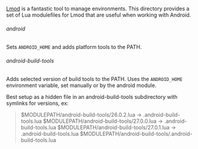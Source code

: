 [Lmod][] is a fantastic tool to manage environments. This directory provides a
set of Lua modulefiles for Lmod that are useful when working with Android.

###### android
Sets `ANDROID_HOME` and adds platform tools to the PATH.

###### android-build-tools
Adds selected version of build tools to the PATH. Uses the `ANDROID_HOME`
environment variable, set manually or by the android module.

Best setup as a hidden file in an android-build-tools subdirectory with
symlinks for versions, ex:

> $MODULEPATH/android-build-tools/26.0.2.lua -> .android-build-tools.lua
> $MODULEPATH/android-build-tools/27.0.0.lua -> .android-build-tools.lua
> $MODULEPATH/android-build-tools/27.0.1.lua -> .android-build-tools.lua
> $MODULEPATH/android-build-tools/.android-build-tools.lua

[Lmod]: https://www.tacc.utexas.edu/research-development/tacc-projects/lmod
